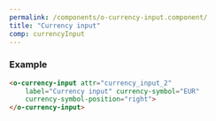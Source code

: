 ```yaml
---
permalink: /components/o-currency-input.component/
title: "Currency input"
comp: currencyInput
---
```

 
 <h3 class="grey-color">Example</h3>

```html
<o-currency-input attr="currency_input_2" 
    label="Currency input" currency-symbol="EUR" 
    currency-symbol-position="right">
</o-currency-input>
``` 
